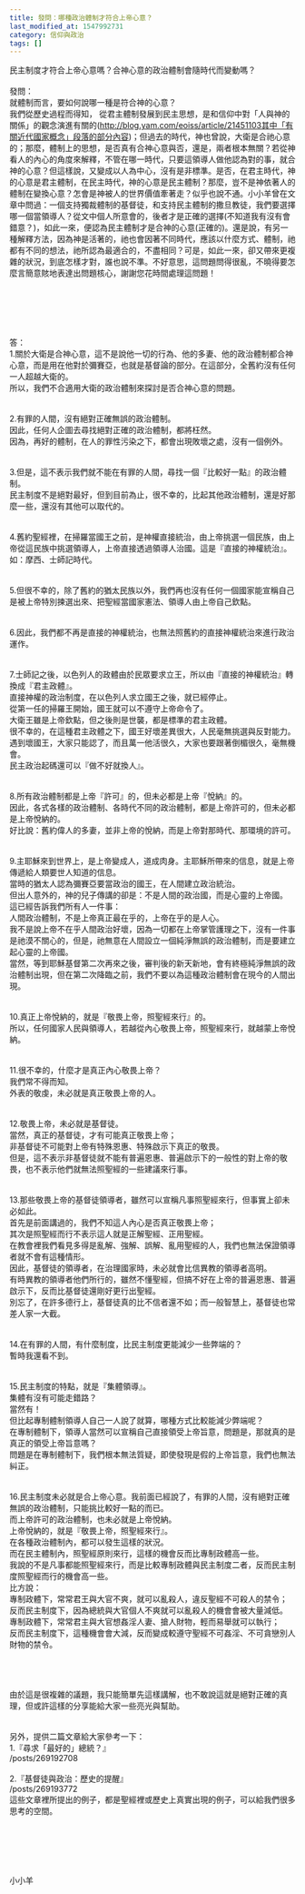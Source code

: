 ```yaml
---
title: 發問：哪種政治體制才符合上帝心意？
last_modified_at: 1547992731
category: 信仰與政治
tags: []
---
```


民主制度才符合上帝心意嗎？合神心意的政治體制會隨時代而變動嗎？<br><!--more--><br>發問：<br>就體制而言，要如何說哪一種是符合神的心意？<br>我們從歷史過程而得知， 從君主體制發展到民主思想，是和信仰中對「人與神的關係」的觀念演進有關的(http://blog.yam.com/eoiss/article/21451103其中「有關近代國家概念」段落的部分內容)；但過去的時代，神也曾說，大衛是合祂心意的；那麼，體制上的思想，是否真有合神心意與否，還是，兩者根本無關？若從神看人的內心的角度來解釋，不管在哪一時代，只要這領導人做他認為對的事，就合神的心意？但這樣說，又變成以人為中心，沒有是非標準。是否，在君主時代，神的心意是君主體制，在民主時代，神的心意是民主體制？那麼，豈不是神依著人的體制在變換心意？怎會是神被人的世界價值牽著走？似乎也說不通。小小羊曾在文章中問過：一個支持獨裁體制的基督徒，和支持民主體制的撒旦教徒，我們要選擇哪一個當領導人？從文中個人所意會的，後者才是正確的選擇(不知道我有沒有會錯意？)，如此一來，便認為民主體制才是合神的心意(正確的)。還是說，有另一種解釋方法，因為神是活著的，祂也會因著不同時代，應該以什麼方式、體制，祂都有不同的想法，祂所認為最適合的，不盡相同？可是，如此一來，卻又帶來更複雜的狀況，到底怎樣才對，誰也說不準。不好意思，這問題問得很亂，不曉得要怎麼言簡意賅地表達出問題核心，謝謝您花時間處理這問題！<br> <br><br><br><br><br><br>答：<br>1.關於大衛是合神心意，這不是說他一切的行為、他的多妻、他的政治體制都合神心意，而是用在他對於彌賽亞，也就是基督論的部分。在這部分，全舊約沒有任何一人超越大衛的。<br>所以，我們不合適用大衛的政治體制來探討是否合神心意的問題。<br><br><br>2.有罪的人間，沒有絕對正確無誤的政治體制。<br>因此，任何人企圖去尋找絕對正確的政治體制，都將枉然。<br>因為，再好的體制，在人的罪性污染之下，都會出現敗壞之處，沒有一個例外。<br><br><br>3.但是，這不表示我們就不能在有罪的人間，尋找一個『比較好一點』的政治體制。<br>民主制度不是絕對最好，但到目前為止，很不幸的，比起其他政治體制，還是好那麼一些，還沒有其他可以取代的。<br><br><br>4.舊約聖經裡，在掃羅當國王之前，是神權直接統治，由上帝挑選一個民族，由上帝從這民族中挑選領導人，上帝直接透過領導人治國。這是『直接的神權統治』。如：摩西、士師記時代。<br><br><br>5.但很不幸的，除了舊約的猶太民族以外，我們再也沒有任何一個國家能宣稱自己是被上帝特別揀選出來、把聖經當國家憲法、領導人由上帝自己欽點。<br><br><br>6.因此，我們都不再是直接的神權統治，也無法照舊約的直接神權統治來進行政治運作。<br><br><br>7.士師記之後，以色列人的政體由於民眾要求立王，所以由『直接的神權統治』轉換成『君主政體』。<br>直接神權的政治制度，在以色列人求立國王之後，就已經停止。<br>從第一任的掃羅王開始，國王就可以不遵守上帝命令了。<br>大衛王雖是上帝欽點，但之後則是世襲，都是標準的君主政體。<br>很不幸的，在這種君主政體之下，國王好壞差異很大，人民毫無挑選與反對能力。<br>遇到壞國王，大家只能認了，而且萬一他活很久，大家也要跟著倒楣很久，毫無機會。<br>民主政治起碼還可以『做不好就換人』。<br><br><br>8.所有政治體制都是上帝『許可』的，但未必都是上帝『悅納』的。<br>因此，各式各樣的政治體制、各時代不同的政治體制，都是上帝許可的，但未必都是上帝悅納的。<br>好比說：舊約偉人的多妻，並非上帝的悅納，而是上帝對那時代、那環境的許可。<br><br><br>9.主耶穌來到世界上，是上帝變成人，道成肉身。主耶穌所帶來的信息，就是上帝傳遞給人類要世人知道的信息。<br>當時的猶太人認為彌賽亞要當政治的國王，在人間建立政治統治。<br>但出人意外的，神的兒子傳講的卻是：不是人間的政治國，而是心靈的上帝國。<br>這已經告訴我們所有人一件事：<br>人間政治體制，不是上帝真正最在乎的，上帝在乎的是人心。<br>我不是說上帝不在乎人間政治好壞，因為一切都在上帝掌管護理之下，沒有一件事是祂漠不關心的，但是，祂無意在人間設立一個純淨無誤的政治體制，而是要建立起心靈的上帝國。<br>當然，等到耶穌基督第二次再來之後，審判後的新天新地，會有終極純淨無誤的政治體制出現，但在第二次降臨之前，我們不要以為這種政治體制會在現今的人間出現。<br><br><br>10.真正上帝悅納的，就是『敬畏上帝，照聖經來行』的。<br>所以，任何國家人民與領導人，若越從內心敬畏上帝，照聖經來行，就越蒙上帝悅納。<br><br><br>11.很不幸的，什麼才是真正內心敬畏上帝？<br>我們常不得而知。<br>外表的敬虔，未必就是真正敬畏上帝的人。<br><br><br>12.敬畏上帝，未必就是基督徒。<br>當然，真正的基督徒，才有可能真正敬畏上帝；<br>非基督徒不可能對上帝有特殊恩惠、特殊啟示下真正的敬畏。<br>但是，這不表示非基督徒就不能有普遍恩惠、普遍啟示下的一般性的對上帝的敬畏，也不表示他們就無法照聖經的一些建議來行事。<br><br><br>13.那些敬畏上帝的基督徒領導者，雖然可以宣稱凡事照聖經來行，但事實上卻未必如此。<br>首先是前面講過的，我們不知這人內心是否真正敬畏上帝；<br>其次是照聖經而行不表示這人就是正解聖經、正用聖經。<br>在教會裡我們看見多得是亂解、強解、誤解、亂用聖經的人，我們也無法保證領導者就不會有這種情形。<br>因此，基督徒的領導者，在治理國家時，未必就會比信異教的領導者高明。<br>有時異教的領導者他們所行的，雖然不懂聖經，但搞不好在上帝的普遍恩惠、普遍啟示下，反而比基督徒還剛好更行出聖經。<br>別忘了，在許多德行上，基督徒真的比不信者還不如；而一般智慧上，基督徒也常差人家一大截。<br><br><br>14.在有罪的人間，有什麼制度，比民主制度更能減少一些弊端的？<br>暫時我還看不到。<br><br><br>15.民主制度的特點，就是『集體領導』。<br>集體有沒有可能走錯路？<br>當然有！<br>但比起專制體制領導人自己一人說了就算，哪種方式比較能減少弊端呢？<br>在專制體制下，領導人當然可以宣稱自己直接領受上帝旨意，問題是，那就真的是真正的領受上帝旨意嗎？<br>問題是在專制體制下，我們根本無法質疑，即使發現是假的上帝旨意，我們也無法糾正。<br><br><br>16.民主制度未必就是合上帝心意。我前面已經說了，有罪的人間，沒有絕對正確無誤的政治體制，只能挑比較好一點的而已。<br>而上帝許可的政治體制，也未必就是上帝悅納。<br>上帝悅納的，就是『敬畏上帝，照聖經來行』。<br>在各種政治體制內，都可以發生這樣的狀況。<br>而在民主體制內，照聖經原則來行，這樣的機會反而比專制政體高一些。<br>我說的不是凡事都能照聖經來行，而是比較專制政體與民主制度二者，反而民主制度照聖經而行的機會高一些。<br>比方說：<br>專制政體下，常常君王與大官不爽，就可以亂殺人，違反聖經不可殺人的禁令；<br>反而民主制度下，因為總統與大官個人不爽就可以亂殺人的機會會被大量減低。<br>專制政體下，常常君主與大官想姦淫人妻、搶人財物，輕而易舉就可以執行；<br>反而民主制度下，這種機會會大減，反而變成較遵守聖經不可姦淫、不可貪戀別人財物的禁令。<br><br><br><br><br>由於這是很複雜的議題，我只能簡單先這樣講解，也不敢說這就是絕對正確的真理，但或許這樣的分享能給大家一些亮光與幫助。<br><br><br>另外，提供二篇文章給大家參考一下：<br>1.『尋求「最好的」總統？』<br>/posts/269192708<br><br>2.『基督徒與政治：歷史的提醒』<br>/posts/269193772<br>這些文章裡所提出的例子，都是聖經裡或歷史上真實出現的例子，可以給我們很多思考的空間。<br><br><br><br><br><br><br>小小羊<br><br>
